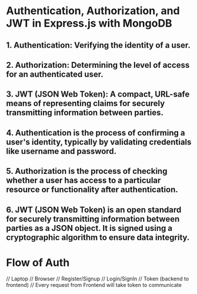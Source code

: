 # Authentication, Authorization, and JWT in Express.js with MongoDB

## 1. Authentication: Verifying the identity of a user.

## 2. Authorization: Determining the level of access for an authenticated user.

## 3. JWT (JSON Web Token): A compact, URL-safe means of representing claims for securely transmitting information between parties.

## 4. Authentication is the process of confirming a user's identity, typically by validating credentials like username and password.

## 5. Authorization is the process of checking whether a user has access to a particular resource or functionality after authentication.

## 6. JWT (JSON Web Token) is an open standard for securely transmitting information between parties as a JSON object. It is signed using a cryptographic algorithm to ensure data integrity.

# Flow of Auth

// Laptop
// Browser
// Register/Signup
// Login/SignIn
// Token (backend to frontend)
// Every request from Frontend will take token to communicate
